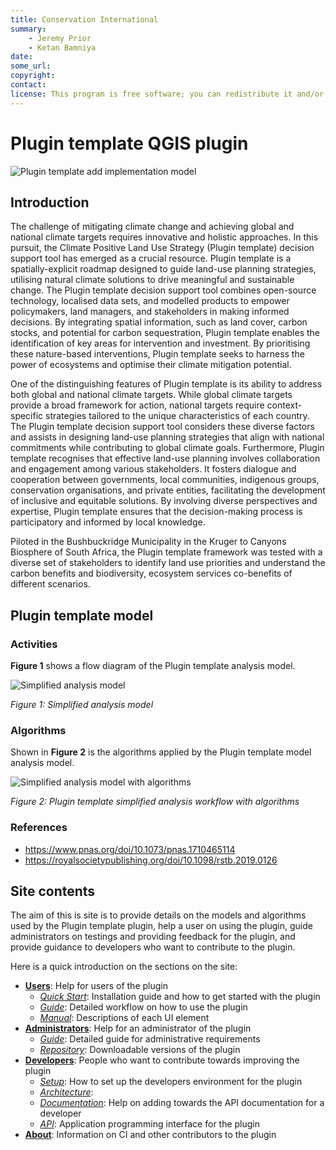 ```yaml
---
title: Conservation International
summary:
    - Jeremy Prior
    - Ketan Bamniya
date:
some_url:
copyright:
contact:
license: This program is free software; you can redistribute it and/or modify it under the terms of the GNU Affero General Public License as published by the Free Software Foundation; either version 3 of the License, or (at your option) any later version.
---
```


# Plugin template QGIS plugin

![Plugin template add implementation model](img/home-plugin-screenshot.png)

## Introduction

The challenge of mitigating climate change and achieving global and national climate targets requires innovative and
holistic approaches. In this pursuit, the Climate Positive Land Use Strategy (Plugin template) decision support tool has emerged
as a crucial resource. Plugin template is a spatially-explicit roadmap designed to guide land-use planning strategies, utilising
natural climate solutions to drive meaningful and sustainable change. The Plugin template decision support tool combines
open-source technology, localised data sets, and modelled products to empower policymakers, land managers,
and stakeholders in making informed decisions. By integrating spatial information, such as land cover, carbon stocks,
and potential for carbon sequestration, Plugin template enables the identification of key areas for intervention and investment.
By prioritising these nature-based interventions, Plugin template seeks to harness the power of ecosystems and optimise their
climate mitigation potential.

One of the distinguishing features of Plugin template is its ability to address both global and national climate targets.
While global climate targets provide a broad framework for action, national targets require context-specific strategies
tailored to the unique characteristics of each country. The Plugin template decision support tool considers these diverse factors
and assists in designing land-use planning strategies that align with national commitments while contributing to global
climate goals. Furthermore, Plugin template recognises that effective land-use planning involves collaboration and engagement
among various stakeholders. It fosters dialogue and cooperation between governments, local communities, indigenous
groups, conservation organisations, and private entities, facilitating the development of inclusive and equitable
solutions. By involving diverse perspectives and expertise, Plugin template ensures that the decision-making process is
participatory and informed by local knowledge.

Piloted in the Bushbuckridge Municipality in the Kruger to Canyons Biosphere of South Africa, the Plugin template framework was
tested with a diverse set of stakeholders to identify land use priorities and understand the carbon benefits and
biodiversity, ecosystem services co-benefits of different scenarios.

## Plugin template model

### Activities

**Figure 1** shows a flow diagram of the Plugin template analysis model.

![Simplified analysis model](img/simplified_analysis_model.svg)

*Figure 1: Simplified analysis model*

### Algorithms

Shown in **Figure 2** is the algorithms applied by the Plugin template model analysis model.

![Simplified analysis model with algorithms](img/workflow_with_algorithms.svg)

*Figure 2: Plugin template simplified analysis workflow with algorithms*

### References

- https://www.pnas.org/doi/10.1073/pnas.1710465114
- https://royalsocietypublishing.org/doi/10.1098/rstb.2019.0126

## Site contents

The aim of this is site is to provide details on the models and algorithms used by the Plugin template plugin,
help a user on using the plugin, guide administrators on testings and providing feedback for the plugin,
and provide guidance to developers who want to contribute to the plugin.

Here is a quick introduction on the sections on the site:

- **[Users](user/index.md)**: Help for users of the plugin
    * *[Quick Start](user/quickstart/index.md)*: Installation guide and how to get started with the plugin
    * *[Guide](user/guide/index.md)*: Detailed workflow on how to use the plugin
    * *[Manual](user/manual/index.md)*: Descriptions of each UI element
- **[Administrators](administrator/index.md)**: Help for an administrator of the plugin
    * *[Guide](administrator/guide/index.md)*: Detailed guide for administrative requirements
    * *[Repository](administrator/repository/index.md)*: Downloadable versions of the plugin
- **[Developers](developer/index.md)**: People who want to contribute towards improving the plugin
    * *[Setup](developer/setup/index.md)*: How to set up the developers environment for the plugin
    * *[Architecture](developer/architecture/index.md)*:
    * *[Documentation](developer/documentation/index.md)*: Help on adding towards the API documentation for a developer
    * *[API](developer/index.md)*: Application programming interface for the plugin
- **[About](about/ci.md)**: Information on CI and other contributors to the plugin
